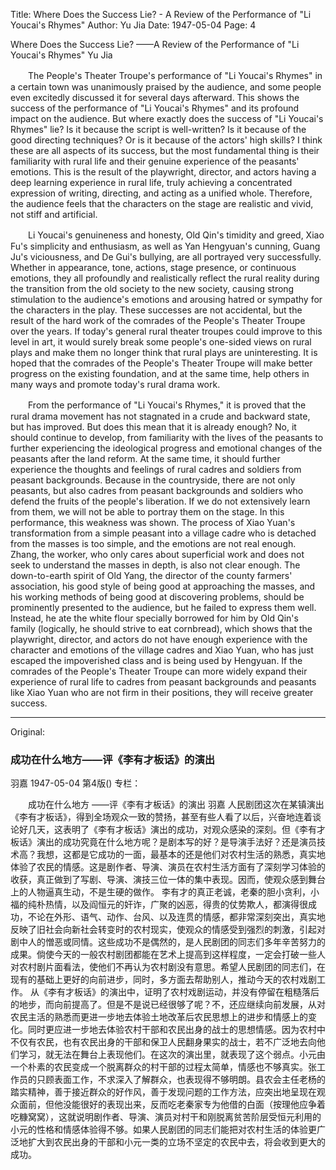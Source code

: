 Title: Where Does the Success Lie? - A Review of the Performance of "Li Youcai's Rhymes"
Author: Yu Jia
Date: 1947-05-04
Page: 4

Where Does the Success Lie?
    ——A Review of the Performance of "Li Youcai's Rhymes"
    Yu Jia

　　The People's Theater Troupe's performance of "Li Youcai's Rhymes" in a certain town was unanimously praised by the audience, and some people even excitedly discussed it for several days afterward. This shows the success of the performance of "Li Youcai's Rhymes" and its profound impact on the audience. But where exactly does the success of "Li Youcai's Rhymes" lie? Is it because the script is well-written? Is it because of the good directing techniques? Or is it because of the actors' high skills? I think these are all aspects of its success, but the most fundamental thing is their familiarity with rural life and their genuine experience of the peasants' emotions. This is the result of the playwright, director, and actors having a deep learning experience in rural life, truly achieving a concentrated expression of writing, directing, and acting as a unified whole. Therefore, the audience feels that the characters on the stage are realistic and vivid, not stiff and artificial.

　　Li Youcai's genuineness and honesty, Old Qin's timidity and greed, Xiao Fu's simplicity and enthusiasm, as well as Yan Hengyuan's cunning, Guang Ju's viciousness, and De Gui's bullying, are all portrayed very successfully. Whether in appearance, tone, actions, stage presence, or continuous emotions, they all profoundly and realistically reflect the rural reality during the transition from the old society to the new society, causing strong stimulation to the audience's emotions and arousing hatred or sympathy for the characters in the play. These successes are not accidental, but the result of the hard work of the comrades of the People's Theater Troupe over the years. If today's general rural theater troupes could improve to this level in art, it would surely break some people's one-sided views on rural plays and make them no longer think that rural plays are uninteresting. It is hoped that the comrades of the People's Theater Troupe will make better progress on the existing foundation, and at the same time, help others in many ways and promote today's rural drama work.

　　From the performance of "Li Youcai's Rhymes," it is proved that the rural drama movement has not stagnated in a crude and backward state, but has improved. But does this mean that it is already enough? No, it should continue to develop, from familiarity with the lives of the peasants to further experiencing the ideological progress and emotional changes of the peasants after the land reform. At the same time, it should further experience the thoughts and feelings of rural cadres and soldiers from peasant backgrounds. Because in the countryside, there are not only peasants, but also cadres from peasant backgrounds and soldiers who defend the fruits of the people's liberation. If we do not extensively learn from them, we will not be able to portray them on the stage. In this performance, this weakness was shown. The process of Xiao Yuan's transformation from a simple peasant into a village cadre who is detached from the masses is too simple, and the emotions are not real enough. Zhang, the worker, who only cares about superficial work and does not seek to understand the masses in depth, is also not clear enough. The down-to-earth spirit of Old Yang, the director of the county farmers' association, his good style of being good at approaching the masses, and his working methods of being good at discovering problems, should be prominently presented to the audience, but he failed to express them well. Instead, he ate the white flour specially borrowed for him by Old Qin's family (logically, he should strive to eat cornbread), which shows that the playwright, director, and actors do not have enough experience with the character and emotions of the village cadres and Xiao Yuan, who has just escaped the impoverished class and is being used by Hengyuan. If the comrades of the People's Theater Troupe can more widely expand their experience of rural life to cadres from peasant backgrounds and peasants like Xiao Yuan who are not firm in their positions, they will receive greater success.



<hr /> 

Original: 


### 成功在什么地方——评《李有才板话》的演出
羽嘉
1947-05-04
第4版()
专栏：

　　成功在什么地方
    ——评《李有才板话》的演出
    羽嘉
    人民剧团这次在某镇演出《李有才板话》，得到全场观众一致的赞扬，甚至有些人看了以后，兴奋地连着谈论好几天，这表明了《李有才板话》演出的成功，对观众感染的深刻。但《李有才板话》演出的成功究竟在什么地方呢？是剧本写的好？是导演手法好？还是演员技术高？我想，这都是它成功的一面，最基本的还是他们对农村生活的熟悉，真实地体验了农民的情感。这是剧作者、导演、演员在农村生活方面有了深刻学习体验的收获，真正做到了写剧、导演、演技三位一体的集中表现。因而，使观众感到舞台上的人物逼真生动，不是生硬的做作。
    李有才的真正老诚，老秦的胆小贪利，小福的纯朴热情，以及阎恒元的奸诈，广聚的凶恶，得贵的仗势欺人，都演得很成功，不论在外形、语气、动作、台风、以及连贯的情感，都非常深刻突出，真实地反映了旧社会向新社会转变时的农村现实，使观众的情感受到强烈的刺激，引起对剧中人的憎恶或同情。这些成功不是偶然的，是人民剧团的同志们多年辛苦努力的成果。倘使今天的一般农村剧团都能在艺术上提高到这样程度，一定会打破一些人对农村剧片面看法，使他们不再认为农村剧没有意思。希望人民剧团的同志们，在现有的基础上更好的向前进步，同时，多方面去帮助别人，推动今天的农村戏剧工作。
    从《李有才板话》的演出中，证明了农村戏剧运动，并没有停留在粗糙落后的地步，而向前提高了。但是不是说已经很够了呢？不，还应继续向前发展，从对农民主活的熟悉而更进一步地去体验土地改革后农民思想上的进步和情感上的变化。同时更应进一步地去体验农村干部和农民出身的战士的思想情感。因为农村中不仅有农民，也有农民出身的干部和保卫人民翻身果实的战士，若不广泛地去向他们学习，就无法在舞台上表现他们。在这次的演出里，就表现了这个弱点。小元由一个朴素的农民变成一个脱离群众的村干部的过程太简单，情感也不够真实。张工作员的只顾表面工作，不求深入了解群众，也表现得不够明朗。县农会主任老杨的踏实精神，善于接近群众的好作风，善于发现问题的工作方法，应突出地呈现在观众面前，但他没能很好的表现出来，反而吃老秦家专为他借的白面（按理他应争着吃糠窝窝），这就说明剧作者、导演、演员对村干和刚脱离贫苦阶层受恒元利用的小元的性格和情感体验得不够。如果人民剧团的同志们能把对农村生活的体验更广泛地扩大到农民出身的干部和小元一类的立场不坚定的农民中去，将会收到更大的成功。
